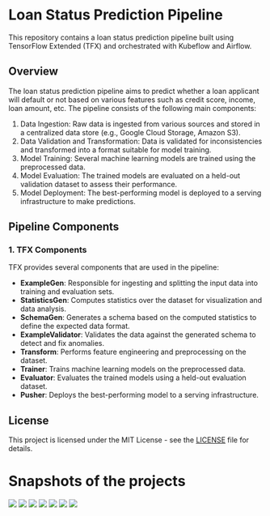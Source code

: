 # Loan Status Prediction Pipeline

This repository contains a loan status prediction pipeline built using TensorFlow Extended (TFX) and orchestrated with Kubeflow and Airflow.

## Overview

The loan status prediction pipeline aims to predict whether a loan applicant will default or not based on various features such as credit score, income, loan amount, etc. The pipeline consists of the following main components:

1. Data Ingestion: Raw data is ingested from various sources and stored in a centralized data store (e.g., Google Cloud Storage, Amazon S3).
2. Data Validation and Transformation: Data is validated for inconsistencies and transformed into a format suitable for model training.
3. Model Training: Several machine learning models are trained using the preprocessed data.
4. Model Evaluation: The trained models are evaluated on a held-out validation dataset to assess their performance.
5. Model Deployment: The best-performing model is deployed to a serving infrastructure to make predictions.

## Pipeline Components

### 1. TFX Components

TFX provides several components that are used in the pipeline:

- **ExampleGen**: Responsible for ingesting and splitting the input data into training and evaluation sets.
- **StatisticsGen**: Computes statistics over the dataset for visualization and data analysis.
- **SchemaGen**: Generates a schema based on the computed statistics to define the expected data format.
- **ExampleValidator**: Validates the data against the generated schema to detect and fix anomalies.
- **Transform**: Performs feature engineering and preprocessing on the dataset.
- **Trainer**: Trains machine learning models on the preprocessed data.
- **Evaluator**: Evaluates the trained models using a held-out evaluation dataset.
- **Pusher**: Deploys the best-performing model to a serving infrastructure.


## License

This project is licensed under the MIT License - see the [LICENSE](LICENSE) file for details.

# Snapshots of the projects
<img src=https://raw.githubusercontent.com/IAMPathak2702/Loan_status_prediction-TFX-pipeline/main/images/history_model.png>
<img src=https://raw.githubusercontent.com/IAMPathak2702/Loan_status_prediction-TFX-pipeline/main/images/model%20png.png>

<img src=https://raw.githubusercontent.com/IAMPathak2702/Loan_status_prediction-TFX-pipeline/main/images/gif.gif>

<img src=https://raw.githubusercontent.com/IAMPathak2702/Loan_status_prediction-TFX-pipeline/main/images/Screenshot%202024-03-26%20030758.png>
<img src=https://raw.githubusercontent.com/IAMPathak2702/Loan_status_prediction-TFX-pipeline/main/images/Screenshot%202024-03-26%20030806.png>
<img src=https://github.com/IAMPathak2702/Loan_status_prediction-TFX-pipeline/blob/main/images/Screenshot%202024-03-26%20030816.png>
<img src=https://github.com/IAMPathak2702/Loan_status_prediction-TFX-pipeline/blob/main/images/Screenshot%202024-03-26%20030910.png>


